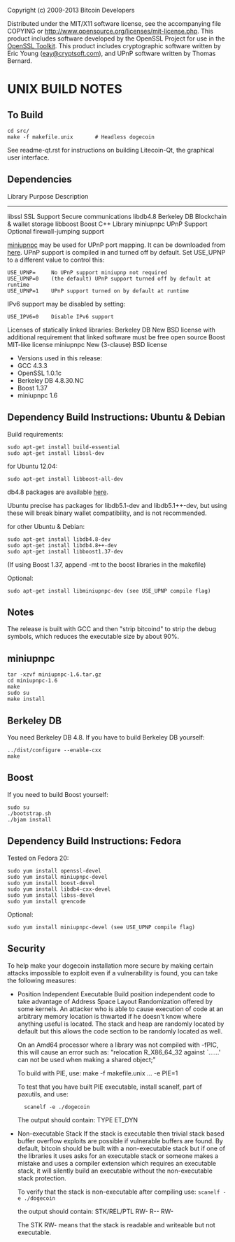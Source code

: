 Copyright (c) 2009-2013 Bitcoin Developers

Distributed under the MIT/X11 software license, see the accompanying
file COPYING or http://www.opensource.org/licenses/mit-license.php.
This product includes software developed by the OpenSSL Project for use in the [OpenSSL Toolkit](http://www.openssl.org/). This product includes
cryptographic software written by Eric Young ([eay@cryptsoft.com](mailto:eay@cryptsoft.com)), and UPnP software written by Thomas Bernard.

UNIX BUILD NOTES
====================

To Build
---------------------

	cd src/
	make -f makefile.unix		# Headless dogecoin

See readme-qt.rst for instructions on building Litecoin-Qt, the graphical user interface.

Dependencies
---------------------

 Library     Purpose           Description
 -------     -------           -----------
 libssl      SSL Support       Secure communications
 libdb4.8    Berkeley DB       Blockchain & wallet storage
 libboost    Boost             C++ Library
 miniupnpc   UPnP Support      Optional firewall-jumping support

[miniupnpc](http://miniupnp.free.fr/) may be used for UPnP port mapping.  It can be downloaded from [here](
http://miniupnp.tuxfamily.org/files/).  UPnP support is compiled in and
turned off by default.  Set USE_UPNP to a different value to control this:

	USE_UPNP=     No UPnP support miniupnp not required
	USE_UPNP=0    (the default) UPnP support turned off by default at runtime
	USE_UPNP=1    UPnP support turned on by default at runtime

IPv6 support may be disabled by setting:

	USE_IPV6=0    Disable IPv6 support

Licenses of statically linked libraries:
 Berkeley DB   New BSD license with additional requirement that linked
               software must be free open source
 Boost         MIT-like license
 miniupnpc     New (3-clause) BSD license

- Versions used in this release:
-  GCC           4.3.3
-  OpenSSL       1.0.1c
-  Berkeley DB   4.8.30.NC
-  Boost         1.37
-  miniupnpc     1.6

Dependency Build Instructions: Ubuntu & Debian
----------------------------------------------
Build requirements:

	sudo apt-get install build-essential
	sudo apt-get install libssl-dev

for Ubuntu 12.04:

	sudo apt-get install libboost-all-dev

 db4.8 packages are available [here](https://launchpad.net/~bitcoin/+archive/bitcoin).

 Ubuntu precise has packages for libdb5.1-dev and libdb5.1++-dev,
 but using these will break binary wallet compatibility, and is not recommended.

for other Ubuntu & Debian:

	sudo apt-get install libdb4.8-dev
	sudo apt-get install libdb4.8++-dev
	sudo apt-get install libboost1.37-dev
 (If using Boost 1.37, append -mt to the boost libraries in the makefile)

Optional:

	sudo apt-get install libminiupnpc-dev (see USE_UPNP compile flag)


Notes
-----
The release is built with GCC and then "strip bitcoind" to strip the debug
symbols, which reduces the executable size by about 90%.


miniupnpc
---------
	tar -xzvf miniupnpc-1.6.tar.gz
	cd miniupnpc-1.6
	make
	sudo su
	make install


Berkeley DB
-----------
You need Berkeley DB 4.8.  If you have to build Berkeley DB yourself:

	../dist/configure --enable-cxx
	make


Boost
-----
If you need to build Boost yourself:

	sudo su
	./bootstrap.sh
	./bjam install


Dependency Build Instructions: Fedora
-------------------------------------

Tested on Fedora 20:

	sudo yum install openssl-devel
	sudo yum install miniupnpc-devel
	sudo yum install boost-devel
	sudo yum install libdb4-cxx-devel
	sudo yum install libss-devel
	sudo yum install qrencode

Optional:

	sudo yum install miniupnpc-devel (see USE_UPNP compile flag)



Security
--------
To help make your dogecoin installation more secure by making certain attacks impossible to
exploit even if a vulnerability is found, you can take the following measures:

* Position Independent Executable
    Build position independent code to take advantage of Address Space Layout Randomization
    offered by some kernels. An attacker who is able to cause execution of code at an arbitrary
    memory location is thwarted if he doesn't know where anything useful is located.
    The stack and heap are randomly located by default but this allows the code section to be
    randomly located as well.

    On an Amd64 processor where a library was not compiled with -fPIC, this will cause an error
    such as: "relocation R_X86_64_32 against `......' can not be used when making a shared object;"

    To build with PIE, use:
    make -f makefile.unix ... -e PIE=1

    To test that you have built PIE executable, install scanelf, part of paxutils, and use:

    	scanelf -e ./dogecoin

    The output should contain:
     TYPE
    ET_DYN

* Non-executable Stack
    If the stack is executable then trivial stack based buffer overflow exploits are possible if
    vulnerable buffers are found. By default, bitcoin should be built with a non-executable stack
    but if one of the libraries it uses asks for an executable stack or someone makes a mistake
    and uses a compiler extension which requires an executable stack, it will silently build an
    executable without the non-executable stack protection.

    To verify that the stack is non-executable after compiling use:
    `scanelf -e ./dogecoin`

    the output should contain:
	STK/REL/PTL
	RW- R-- RW-

    The STK RW- means that the stack is readable and writeable but not executable.
